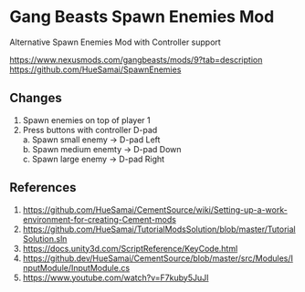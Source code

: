 # Gang Beasts Spawn Enemies Mod

Alternative Spawn Enemies Mod with Controller support

https://www.nexusmods.com/gangbeasts/mods/9?tab=description  
https://github.com/HueSamai/SpawnEnemies  

## Changes

1. Spawn enemies on top of player 1  
2. Press buttons with controller D-pad  
   a. Spawn small enemy   -> D-pad Left  
   b. Spawn medium enemty -> D-pad Down  
   c. Spawn large enemy   -> D-pad Right  

## References

1. https://github.com/HueSamai/CementSource/wiki/Setting-up-a-work-environment-for-creating-Cement-mods  
2. https://github.com/HueSamai/TutorialModsSolution/blob/master/TutorialSolution.sln  
3. https://docs.unity3d.com/ScriptReference/KeyCode.html   
4. https://github.dev/HueSamai/CementSource/blob/master/src/Modules/InputModule/InputModule.cs  
5. https://www.youtube.com/watch?v=F7kuby5JuJI  